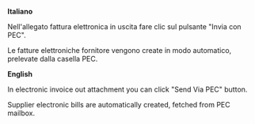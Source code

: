 **Italiano**

Nell'allegato fattura elettronica in uscita fare clic sul pulsante "Invia con PEC".

Le fatture elettroniche fornitore vengono create in modo automatico, prelevate dalla
casella PEC.

**English**

In electronic invoice out attachment you can click "Send Via PEC" button.

Supplier electronic bills are automatically created, fetched from PEC mailbox.
